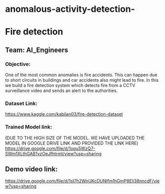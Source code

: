 # anomalous-activity-detection-

# Fire detection

## Team: AI_Engineers

### Objective:

One of the most common anomalies is fire accidents. This can happen due to short circuits in buildings and car accidents also might lead to fire. In this we build a fire detection system which detects fire from a CCTV surveillance video and sends an alert to the authorities. 

### Dataset Link:

https://www.kaggle.com/kabilan03/fire-detection-dataset

### Trained Model link:
 (DUE TO THE HIGH SIZE OF THE MODEL. WE HAVE UPLOADED THE MODEL IN GOOGLE DRIVE LINK AND PROVIDED THE LINK HERE)
https://drive.google.com/file/d/1oqu5WzQ7-SWm1XLthGAB1vzOeJfhtrmt/view?usp=sharing

## Demo video link:

https://drive.google.com/file/d/1sI7h2WnUKcDUNIfm1hGmP8Elj38nncdF/view?usp=sharing


